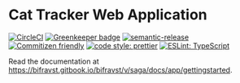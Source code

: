 # Cat Tracker Web Application

[![CircleCI](https://circleci.com/gh/bifravst/app/tree/saga.svg?style=svg)](https://circleci.com/gh/bifravst/app/tree/saga)
[![Greenkeeper badge](https://badges.greenkeeper.io/bifravst/app.svg)](https://greenkeeper.io/)
[![semantic-release](https://img.shields.io/badge/%20%20%F0%9F%93%A6%F0%9F%9A%80-semantic--release-e10079.svg)](https://github.com/semantic-release/semantic-release)
[![Commitizen friendly](https://img.shields.io/badge/commitizen-friendly-brightgreen.svg)](http://commitizen.github.io/cz-cli/)
[![code style: prettier](https://img.shields.io/badge/code_style-prettier-ff69b4.svg)](https://github.com/prettier/prettier/)
[![ESLint: TypeScript](https://img.shields.io/badge/ESLint-TypeScript-blue.svg)](https://github.com/typescript-eslint/typescript-eslint)  

Read the documentation at https://bifravst.gitbook.io/bifravst/v/saga/docs/app/gettingstarted.
